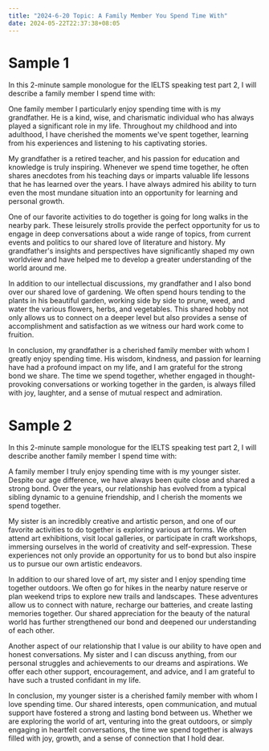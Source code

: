 ```yaml
---
title: "2024-6-20 Topic: A Family Member You Spend Time With"
date: 2024-05-22T22:37:38+08:05
---
```


# Sample 1
In this 2-minute sample monologue for the IELTS speaking test part 2, I will describe a family member I spend time with:

One family member I particularly enjoy spending time with is my grandfather. He is a kind, wise, and charismatic individual who has always played a significant role in my life. Throughout my childhood and into adulthood, I have cherished the moments we've spent together, learning from his experiences and listening to his captivating stories.

My grandfather is a retired teacher, and his passion for education and knowledge is truly inspiring. Whenever we spend time together, he often shares anecdotes from his teaching days or imparts valuable life lessons that he has learned over the years. I have always admired his ability to turn even the most mundane situation into an opportunity for learning and personal growth.

One of our favorite activities to do together is going for long walks in the nearby park. These leisurely strolls provide the perfect opportunity for us to engage in deep conversations about a wide range of topics, from current events and politics to our shared love of literature and history. My grandfather's insights and perspectives have significantly shaped my own worldview and have helped me to develop a greater understanding of the world around me.

In addition to our intellectual discussions, my grandfather and I also bond over our shared love of gardening. We often spend hours tending to the plants in his beautiful garden, working side by side to prune, weed, and water the various flowers, herbs, and vegetables. This shared hobby not only allows us to connect on a deeper level but also provides a sense of accomplishment and satisfaction as we witness our hard work come to fruition.

In conclusion, my grandfather is a cherished family member with whom I greatly enjoy spending time. His wisdom, kindness, and passion for learning have had a profound impact on my life, and I am grateful for the strong bond we share. The time we spend together, whether engaged in thought-provoking conversations or working together in the garden, is always filled with joy, laughter, and a sense of mutual respect and admiration.

# Sample 2

In this 2-minute sample monologue for the IELTS speaking test part 2, I will describe another family member I spend time with:

A family member I truly enjoy spending time with is my younger sister. Despite our age difference, we have always been quite close and shared a strong bond. Over the years, our relationship has evolved from a typical sibling dynamic to a genuine friendship, and I cherish the moments we spend together.

My sister is an incredibly creative and artistic person, and one of our favorite activities to do together is exploring various art forms. We often attend art exhibitions, visit local galleries, or participate in craft workshops, immersing ourselves in the world of creativity and self-expression. These experiences not only provide an opportunity for us to bond but also inspire us to pursue our own artistic endeavors.

In addition to our shared love of art, my sister and I enjoy spending time together outdoors. We often go for hikes in the nearby nature reserve or plan weekend trips to explore new trails and landscapes. These adventures allow us to connect with nature, recharge our batteries, and create lasting memories together. Our shared appreciation for the beauty of the natural world has further strengthened our bond and deepened our understanding of each other.

Another aspect of our relationship that I value is our ability to have open and honest conversations. My sister and I can discuss anything, from our personal struggles and achievements to our dreams and aspirations. We offer each other support, encouragement, and advice, and I am grateful to have such a trusted confidant in my life.

In conclusion, my younger sister is a cherished family member with whom I love spending time. Our shared interests, open communication, and mutual support have fostered a strong and lasting bond between us. Whether we are exploring the world of art, venturing into the great outdoors, or simply engaging in heartfelt conversations, the time we spend together is always filled with joy, growth, and a sense of connection that I hold dear.
